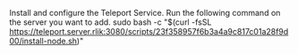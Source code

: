 
Install and configure the Teleport Service.
Run the following command on the server you want to add.
sudo bash -c "$(curl -fsSL https://teleport.server.rlik:3080/scripts/23f358957f6b3a4a9c817c01a28f9d00/install-node.sh)"
